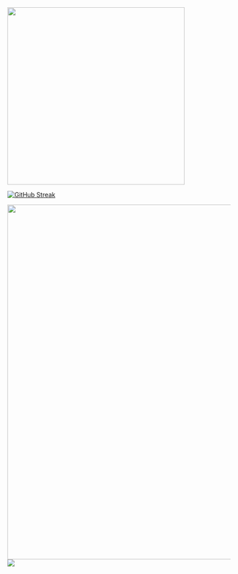 <img align="center" width="400" src="https://github-readme-stats.vercel.app/api?username=Jervis-cd&theme=transparent&include_all_commits=true&show_icons=true&hide_border=true" />

[![GitHub Streak](https://streak-stats.demolab.com?user=Jervis-cd&theme=icegray&hide_longest_streak=true)](https://git.io/streak-stats)

<img width="800" src="https://github-readme-activity-graph.vercel.app/graph?username=Jervis-cd&theme=github-compact&hide_border=true&area=true" />

<img align="center" src="https://github-readme-stats.vercel.app/api/top-langs/?username=Jervis-cd&theme=transparent&hide_border=true&layout=donut-vertical&langs_count=6" />
